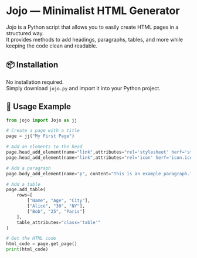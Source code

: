 # Jojo — Minimalist HTML Generator

Jojo is a Python script that allows you to easily create HTML pages in a structured way.  
It provides methods to add headings, paragraphs, tables, and more while keeping the code clean and readable.

## 📦 Installation

No installation required.  
Simply download `jojo.py` and import it into your Python project.

## 🧰 Usage Example

```python
from jojo import Jojo as jj

# Create a page with a title
page = jj("My First Page")

# Add an elements to the head
page.head_add_element(name="link",attributes="rel='stylesheet' herf='style.css'")
page.head_add_element(name="link",attributes="rel='icon' herf='icon.ico'")

# Add a paragraph
page.body_add_element(name="p", content="This is an example paragraph.",attributes="id='hi' onclick='alert(0)'")

# Add a table
page.add_table(
    rows=[
        ["Name", "Age", "City"],
        ["Alice", "30", "NY"],
        ["Bob", "25", "Paris"]
    ],
    table_attributes="class='table'"
)

# Get the HTML code
html_code = page.get_page()
print(html_code)
